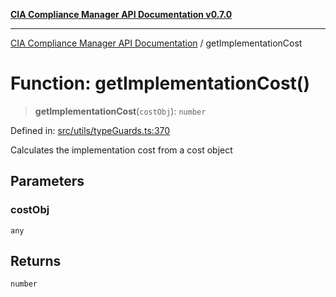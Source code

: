[**CIA Compliance Manager API Documentation v0.7.0**](../README.md)

***

[CIA Compliance Manager API Documentation](../globals.md) / getImplementationCost

# Function: getImplementationCost()

> **getImplementationCost**(`costObj`): `number`

Defined in: [src/utils/typeGuards.ts:370](https://github.com/Hack23/cia-compliance-manager/blob/main/src/utils/typeGuards.ts#L370)

Calculates the implementation cost from a cost object

## Parameters

### costObj

`any`

## Returns

`number`
